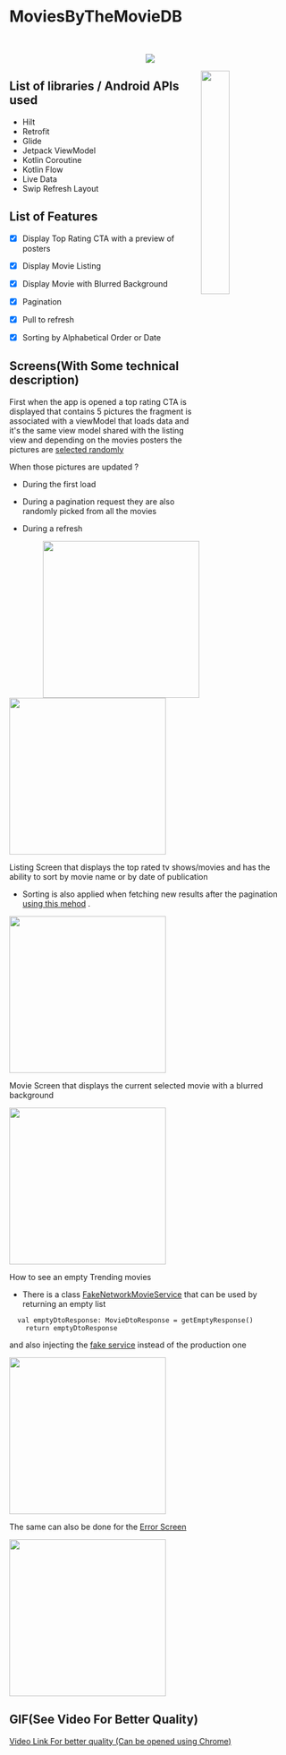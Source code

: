 # MoviesByTheMovieDB

<p align="center">  

</p>
</br>


<p align="center">
<img src="/assets/movieThumb.png"/>
</p>

<img src="/assets/MovieByMoviesdB.gif" align="right" width="32%"/>

## List of libraries / Android APIs used 

- Hilt 
- Retrofit
- Glide
- Jetpack ViewModel
- Kotlin Coroutine 
- Kotlin Flow 
- Live Data 
- Swip Refresh Layout


## List of Features

- [x] Display Top Rating CTA with a preview of posters
- [x] Display Movie Listing 
- [x] Display Movie with Blurred Background 
- [x] Pagination    
- [x] Pull to refresh
- [x] Sorting by Alphabetical Order or Date


## Screens(With Some technical description) 

First when the app is opened a top rating CTA is displayed that contains 5 pictures the fragment is associated with a viewModel that loads data and it's the same view model shared with the listing view and depending on the movies posters the pictures are [selected randomly](https://github.com/bachiri/MoviesByTheMovieDB-/blob/0a2146852807c96b7390adb7fd883f116043476e/app/src/main/java/io/bachiri/abderrahman/moviesbymoviedb/movies/MoviesViewModel.kt#L78)

When those pictures are updated ?

  * During the first load 
  
  * During a pagination request they are also randomly picked from all the movies
  
  * During a refresh

<img width="280" src="https://github.com/bachiri/MoviesByTheMovieDB-/blob/main/assets/HomeScreenEmptyPosters.png" align="right" width="32%"/>


<img width="280" src="https://github.com/bachiri/MoviesByTheMovieDB-/blob/main/assets/HomeScreenWithPosters.png" />


Listing Screen that displays the top rated tv shows/movies and has the ability to sort by movie name or by date of publication

 * Sorting is also applied when fetching new results after the pagination [using this mehod](https://github.com/bachiri/MoviesByTheMovieDB-/blob/e00bf32421c472cd8dde56c4c414f88345e9f0d8/app/src/main/java/io/bachiri/abderrahman/moviesbymoviedb/movies/MoviesViewModel.kt#L64) .

<img width="280" src="https://github.com/bachiri/MoviesByTheMovieDB-/blob/main/assets/MoviesScreen.png" />

Movie Screen that displays the current selected movie with a blurred background

<img width="280" src="https://github.com/bachiri/MoviesByTheMovieDB-/blob/main/assets/MovieScreen.png" />

How to see an empty Trending movies 
  * There is a class [FakeNetworkMovieService](https://github.com/bachiri/MoviesByTheMovieDB-/blob/main/app/src/main/java/io/bachiri/abderrahman/moviesbymoviedb/data/remote/FakeNetworkMovieService.kt) that can be used by returning an empty list
  ```
    val emptyDtoResponse: MovieDtoResponse = getEmptyResponse()
      return emptyDtoResponse
  ```
  and also injecting the [fake service](https://github.com/bachiri/MoviesByTheMovieDB-/blob/0a2146852807c96b7390adb7fd883f116043476e/app/src/main/java/io/bachiri/abderrahman/moviesbymoviedb/repository/MovieRepository.kt#L29) instead of the production one 


<img width="280" src="https://github.com/bachiri/MoviesByTheMovieDB-/blob/main/assets/EmptyTrendingMovies.png" />

The same can also be done for the [Error Screen](https://github.com/bachiri/MoviesByTheMovieDB-/blob/0a2146852807c96b7390adb7fd883f116043476e/app/src/main/java/io/bachiri/abderrahman/moviesbymoviedb/data/remote/FakeNetworkMovieService.kt#L18) 

<img width="280" src="https://github.com/bachiri/MoviesByTheMovieDB-/blob/main/assets/ErrorScreen.png" />


## GIF(See Video For Better Quality)
 [Video Link For better quality (Can be opened using Chrome)](https://github.com/bachiri/MoviesByTheMovieDB-/blob/main/assets/MovieByMoviesdB.webm)
